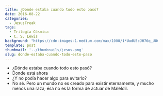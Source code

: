 ```yaml
---
title: ¿Dónde estaba cuando todo esto pasó?
date: 2016-08-22
categories:
  - JesusFreak
tags:
  - Trilogía Cósmica
  - C. S. Lewis
background: "https://cdn-images-1.medium.com/max/1000/1*UudU5cJH76q_UUC1Qz01uA.jpeg"
template: post
thumbnail: '../thumbnails/jesus.png'
slug: donde-estaba-cuando-todo-esto-paso
---
```


- ¿Dónde estaba cuando todo esto pasó?
- Donde está ahora
- ¿Y no podía hacer algo para evitarlo?
- No sé. Pero un mundo no es creado para existir eternamente, y mucho menos una raza; ésa no es la forma de actuar de Maleldil.

